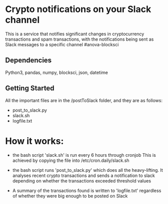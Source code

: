 # Crypto notifications on your Slack channel

This is a service that notifies significant changes in cryptocurrency transactions and spam transactions,
with the notifications being sent as Slack messages to a specific channel #anova-blocksci

## Dependencies

Python3, pandas, numpy, blocksci, json, datetime

## Getting Started

All the important files are in the /postToSlack folder, and they are as follows:

- post_to_slack.py
- slack.sh
- logfile.txt

# How it works:

- the bash script 'slack.sh' is run every 6 hours through cronjob 
This is achieved by copying the file into /etc/cron.daily/slack.sh

- the bash script runs 'post_to_slack.py' which does all the heavy-lifting. It analyses recent crypto
transactions and sends a notification to slack depending on whether the transactions exceeded threshold values

- A summary of the transactions found is written to 'logfile.txt' regardless of whether they were big
enough to be posted on Slack

